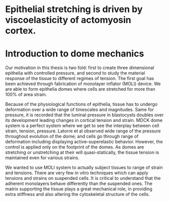 # Epithelial stretching is driven by viscoelasticity of actomyosin cortex.

# Introduction to dome mechanics

Our motivation in this thesis is two fold: first to create three dimensional epithelia with controlled pressure, and second to study the material response of the tissue to different regimes of tension. The first goal has been achieved through fabrication of monolayer inflator (MOLI) device. We are able to form epithelia domes where cells are stretched for more than 100% of area strain.

Because of the physiological functions of epithelia, tissue has to undergo deformation over a wide range of timescales and magnitudes. Same for pressure, it is recorded that the luminal pressure in blastocysts doubles over its development leading changes in cortical tension and strain. MDCK dome system is a perfect system where we get to see the interplay between cell strain, tension, pressure. Latorre et al observed wide range of the pressure throughout evolution of the dome; and cells go through range of deformation including displaying active-superelastic behavior. However, the control is applied only on the footprint of the domes. As domes are stretching or unstretching at their will quasi-statically, the tissue tension is maintained even for various strains.

We wanted to use MOLI system to actually subject tissues to range of strain and tensions. There are very few in vitro techniques which can apply tensions and strains on suspended cells. It is critical to understand that the adherent monolayers behave differently than the suspended ones. The matrix supporting the tissue plays a great mechanical role, in providing extra stiffness and also altering the cytoskeletal structure of the cells.































